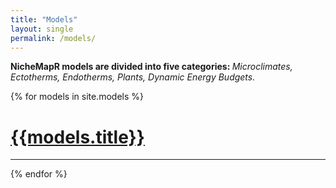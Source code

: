 ```yaml
---
title: "Models"
layout: single
permalink: /models/
---
```


<b>NicheMapR models are divided into five categories: </b> <i>Microclimates, Ectotherms, Endotherms, Plants, Dynamic Energy Budgets.</i>

{% for models in site.models %}
  <h1><a href="{{models.permalink}}" class="btn btn--inverse" >{{models.title}}</a></h1>
<hr>
{% endfor %}